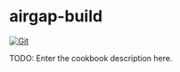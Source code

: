 # airgap-build

[![Git](https://app.soluble.cloud/api/v1/public/badges/64f96708-d395-49f0-83d5-a65d0afda36d.svg?orgId=181077132735)](https://app.soluble.cloud/repos/details/github.com/galenemery/airgap-build?orgId=181077132735)  

TODO: Enter the cookbook description here.

